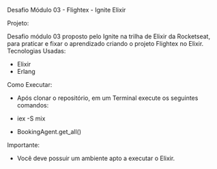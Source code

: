 Desafio Módulo 03 - Flightex - Ignite Elixir

Projeto:

Desafio módulo 03 proposto pelo Ignite na trilha de Elixir da Rocketseat, para praticar e fixar o aprendizado criando o projeto Flightex no Elixir.
Tecnologias Usadas:

* Elixir
* Erlang

Como Executar:

* Após clonar o repositório, em um Terminal execute os seguintes comandos:

* iex -S mix

* BookingAgent.get_all()

Importante:

* Você deve possuir um ambiente apto a executar o Elixir.
